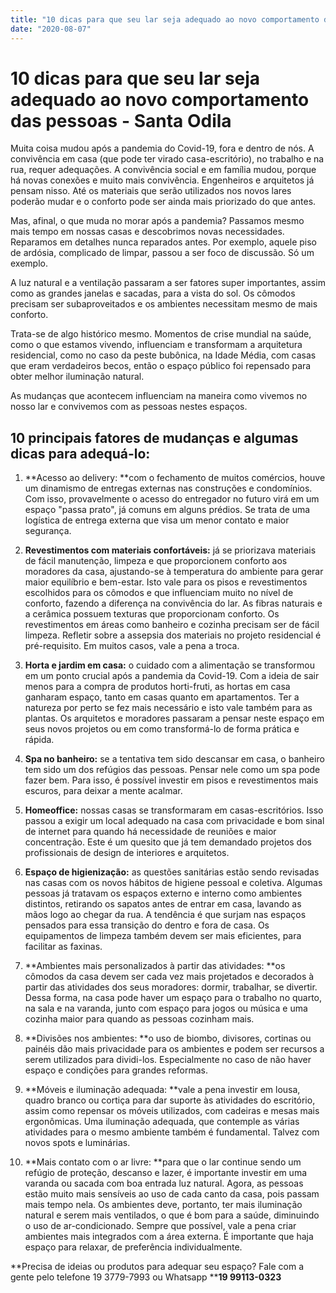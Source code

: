 ```yaml
---
title: "10 dicas para que seu lar seja adequado ao novo comportamento das pessoas"
date: "2020-08-07"
---
```


# 10 dicas para que seu lar seja adequado ao novo comportamento das pessoas - Santa Odila

Muita coisa mudou após a pandemia do Covid-19, fora e dentro de nós. A convivência em casa (que pode ter virado casa-escritório), no trabalho e na rua, requer adequações. A convivência social e em família mudou, porque há novas conexões e muito mais convivência. Engenheiros e arquitetos já pensam nisso. Até os materiais que serão utilizados nos novos lares poderão mudar e o conforto pode ser ainda mais priorizado do que antes.

Mas, afinal, o que muda no morar após a pandemia? Passamos mesmo mais tempo em nossas casas e descobrimos novas necessidades. Reparamos em detalhes nunca reparados antes. Por exemplo, aquele piso de ardósia, complicado de limpar, passou a ser foco de discussão. Só um exemplo.

A luz natural e a ventilação passaram a ser fatores super importantes, assim como as grandes janelas e sacadas, para a vista do sol. Os cômodos precisam ser subaproveitados e os ambientes necessitam mesmo de mais conforto.

Trata-se de algo histórico mesmo. Momentos de crise mundial na saúde, como o que estamos vivendo, influenciam e transformam a  arquitetura residencial, como no caso da peste bubônica, na Idade Média, com casas que eram verdadeiros becos, então o espaço público foi repensado para obter melhor iluminação natural.

As mudanças que acontecem influenciam na maneira como vivemos no nosso lar e convivemos com as pessoas nestes espaços.

## 10 principais fatores de mudanças e algumas dicas para adequá-lo:

1. **Acesso ao delivery: **com o fechamento de muitos comércios, houve um dinamismo de entregas externas nas construções e condomínios. Com isso, provavelmente o acesso do entregador no futuro virá em um espaço "passa prato", já comuns em alguns prédios. Se trata de uma logística de entrega externa que visa um menor contato e maior segurança.

2. **Revestimentos com materiais confortáveis:** já se priorizava materiais de fácil manutenção, limpeza e que proporcionem conforto aos moradores da casa, ajustando-se à temperatura do ambiente para gerar maior equilíbrio e bem-estar. Isto vale para os pisos e revestimentos escolhidos para os cômodos e que influenciam muito no nível de conforto, fazendo a diferença na convivência do lar. As fibras naturais e a cerâmica possuem texturas que proporcionam conforto. Os revestimentos em áreas como banheiro e cozinha precisam ser de fácil limpeza. Refletir sobre a assepsia dos materiais no projeto residencial é pré-requisito. Em muitos casos, vale a pena a troca.

3. **Horta e jardim em casa:** o cuidado com a alimentação se transformou em um ponto crucial após a pandemia da Covid-19. Com a ideia de sair menos para a compra de produtos horti-fruti, as hortas em casa ganharam espaço, tanto em casas quanto em apartamentos. Ter a natureza por perto se fez mais necessário e isto vale também para as plantas. Os arquitetos e moradores passaram a pensar neste espaço em seus novos projetos ou em como transformá-lo de forma prática e rápida.

4. **Spa no banheiro:** se a tentativa tem sido descansar em casa, o banheiro tem sido um dos refúgios das pessoas. Pensar nele como um spa pode fazer bem. Para isso, é possível investir em pisos e revestimentos mais escuros, para deixar a mente acalmar.

5. **Homeoffice:** nossas casas se transformaram em casas-escritórios. Isso passou a exigir um local adequado na casa com privacidade e bom sinal de internet para quando há necessidade de reuniões e maior concentração.  Este é um quesito que já tem demandado projetos dos profissionais de design de interiores e arquitetos.

6. **Espaço de higienização:** as questões sanitárias estão sendo revisadas nas casas com os novos hábitos de higiene pessoal e coletiva. Algumas pessoas já tratavam os espaços externo e interno como ambientes distintos, retirando os sapatos antes de entrar em casa, lavando as mãos logo ao chegar da rua. A tendência é que surjam nas espaços pensados para essa transição do dentro e fora de casa. Os equipamentos de limpeza também devem ser mais eficientes, para facilitar as faxinas.

7. **Ambientes mais personalizados à partir das atividades: **os cômodos da casa devem ser cada vez mais projetados e decorados à partir das atividades dos seus moradores: dormir, trabalhar, se divertir. Dessa forma, na casa pode haver um espaço para o trabalho no quarto, na sala e na varanda, junto com espaço para jogos ou música e uma cozinha maior para quando as pessoas cozinham mais.

8. **Divisões nos ambientes: **o uso de biombo, divisores, cortinas ou painéis dão mais privacidade para os ambientes e podem ser recursos a serem utilizados para dividi-los. Especialmente no caso de não haver espaço e condições para grandes reformas.

9. **Móveis e iluminação adequada: **vale a pena investir em lousa, quadro branco ou cortiça para dar suporte às atividades do escritório, assim como repensar os móveis utilizados, com cadeiras e mesas mais ergonômicas. Uma iluminação adequada, que contemple as várias atividades para o mesmo ambiente também é fundamental. Talvez com novos spots e luminárias.

10. **Mais contato com o ar livre: **para que o lar continue sendo um refúgio de proteção, descanso e lazer, é importante investir em uma varanda ou sacada com boa entrada luz natural. Agora, as pessoas estão muito mais sensíveis ao uso de cada canto da casa, pois passam mais tempo nela.  Os ambientes deve, portanto, ter mais iluminação natural e serem mais ventilados, o que é bom para a saúde, diminuindo o uso de ar-condicionado. Sempre que possível, vale a pena criar ambientes mais integrados com a área externa. É importante que haja espaço para relaxar, de preferência individualmente.

**Precisa de ideias ou produtos para adequar seu espaço? Fale com a gente pelo telefone  19 3779-7993 ou Whatsapp ****19 99113-0323**


